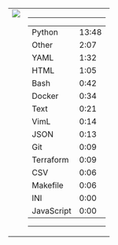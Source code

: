 
<table><tr>
<td valign="top">
  <img src="https://wakatime.com/share/@Aperture/0cd21d5d-ac4f-458d-9c71-d06f479c1297.png" />
</td>

<td valign="top">
  <hr>
  <table>
    <tr><td>Python</td><td>13:48</td></tr><tr><td>Other</td><td>2:07</td></tr><tr><td>YAML</td><td>1:32</td></tr><tr><td>HTML</td><td>1:05</td></tr><tr><td>Bash</td><td>0:42</td></tr><tr><td>Docker</td><td>0:34</td></tr><tr><td>Text</td><td>0:21</td></tr><tr><td>VimL</td><td>0:14</td></tr><tr><td>JSON</td><td>0:13</td></tr><tr><td>Git</td><td>0:09</td></tr><tr><td>Terraform</td><td>0:09</td></tr><tr><td>CSV</td><td>0:06</td></tr><tr><td>Makefile</td><td>0:06</td></tr><tr><td>INI</td><td>0:00</td></tr><tr><td>JavaScript</td><td>0:00</td></tr>
  </table>
  <hr>
</td>
</tr></table>

